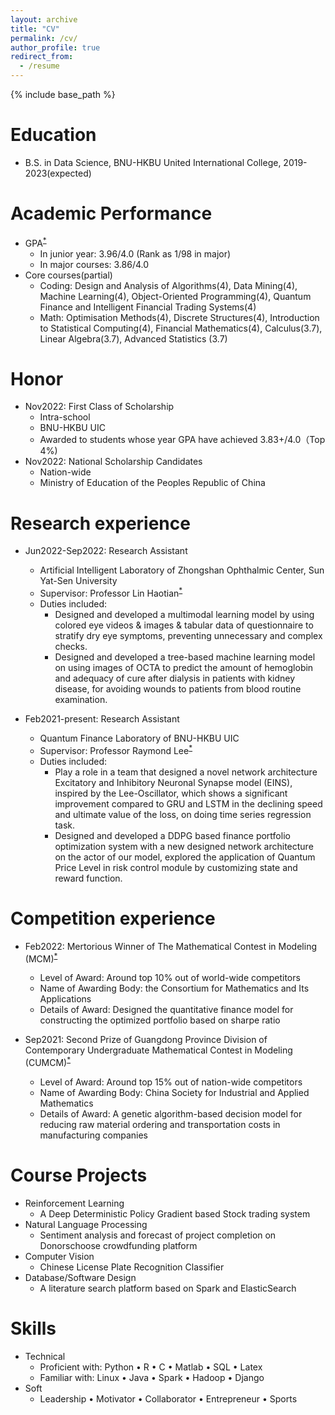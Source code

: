 ```yaml
---
layout: archive
title: "CV"
permalink: /cv/
author_profile: true
redirect_from:
  - /resume
---
```


{% include base_path %}

Education
======
* B.S. in Data Science, BNU-HKBU United International College, 2019-2023(expected)

Academic Performance
======
* GPA<sup>[*](https://github.com/JeremyLynnn/jeremylynnn.github.io/blob/master/files/%E6%88%90%E7%BB%A9%E5%8D%95.pdf)</sup>
  * In junior year: 3.96/4.0 (Rank as 1/98 in major)
  * In major courses: 3.86/4.0
* Core courses(partial)
  * Coding: Design and Analysis of Algorithms(4), Data Mining(4), Machine Learning(4), Object-Oriented Programming(4), Quantum Finance and Intelligent Financial Trading Systems(4)
  * Math: Optimisation Methods(4), Discrete Structures(4), Introduction to Statistical Computing(4), Financial Mathematics(4), Calculus(3.7), Linear Algebra(3.7), Advanced Statistics (3.7)
  
Honor
======
* Nov2022: First Class of Scholarship
  * Intra-school
  * BNU-HKBU UIC
  * Awarded to students whose year GPA have achieved 3.83+/4.0（Top 4%) 
* Nov2022: National Scholarship Candidates
  * Nation-wide
  * Ministry of Education of the Peoples Republic of China

Research experience
======
  
* Jun2022-Sep2022: Research Assistant
  * Artificial Intelligent Laboratory of Zhongshan Ophthalmic Center, Sun Yat-Sen University
  * Supervisor: Professor Lin Haotian<sup>[*](https://bme.sysu.edu.cn/teacher/teacher05/1395910.htm)</sup>
  * Duties included: 
    * Designed and developed a multimodal learning model by using colored eye videos & images & tabular data of questionnaire to stratify dry eye symptoms, preventing unnecessary and complex checks.
    * Designed and developed a tree-based machine learning model on using images of OCTA to predict the amount of hemoglobin and adequacy of cure after dialysis in patients with kidney disease, for avoiding wounds to patients from blood routine examination.

* Feb2021-present: Research Assistant
  * Quantum Finance Laboratory of BNU-HKBU UIC
  * Supervisor: Professor Raymond Lee<sup>[*](https://dst.uic.edu.cn/en/faculty/faculty.htm#/raymondshtlee/en)</sup>
  * Duties included: 
    * Play a role in a team that designed a novel network architecture Excitatory and Inhibitory Neuronal Synapse model (EINS), inspired by the Lee-Oscillator, which shows a significant improvement compared to GRU and LSTM in the declining speed and ultimate value of the loss, on doing time series regression task.
    * Designed and developed a DDPG based finance portfolio optimization system with a new designed network architecture on the actor of our model, explored the application of Quantum Price Level in risk control module by customizing state and reward function.

Competition experience
=====
* Feb2022: Mertorious Winner of The Mathematical Contest in Modeling (MCM)<sup>[*](https://github.com/JeremyLynnn/jeremylynnn.github.io/blob/master/files/%E7%BE%8E%E8%B5%9B%E5%A5%96%E7%8A%B6.pdf)</sup>
  * Level of Award: Around top 10% out of world-wide competitors 
  * Name of Awarding Body: the Consortium for Mathematics and Its Applications
  * Details of Award: Designed the quantitative finance model for constructing the optimized portfolio based on sharpe ratio

* Sep2021: Second Prize of Guangdong Province Division of Contemporary Undergraduate Mathematical Contest in Modeling (CUMCM)<sup>[*](https://github.com/JeremyLynnn/jeremylynnn.github.io/blob/master/files/%E5%9B%BD%E8%B5%9B%E5%A5%96%E7%8A%B6.pdf)</sup>
  * Level of Award: Around top 15% out of nation-wide competitors 
  * Name of Awarding Body: China Society for Industrial and Applied Mathematics
  * Details of Award: A genetic algorithm-based decision model for reducing raw material ordering and transportation costs in manufacturing companies


Course Projects
=====
* Reinforcement Learning
  * A Deep Deterministic Policy Gradient based Stock trading system
* Natural Language Processing
  * Sentiment analysis and forecast of project completion on Donorschoose crowdfunding platform
* Computer Vision
  * Chinese License Plate Recognition Classifier
* Database/Software Design
  * A literature search platform based on Spark and ElasticSearch

Skills
======
* Technical
  * Proficient with: Python • R • C • Matlab • SQL • Latex
  * Familiar with: Linux • Java • Spark • Hadoop • Django
* Soft 
  * Leadership • Motivator • Collaborator • Entrepreneur • Sports

  

